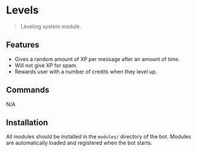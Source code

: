# Levels
 > Leveling system module.

## Features
  * Gives a random amount of XP per message after an amount of time.
  * Will not give XP for spam.
  * Rewards user with a number of credits when they level up.

## Commands
N/A

## Installation
All modules should be installed in the `modules/` directory of the bot. Modules are automatically loaded and registered when the bot starts.
